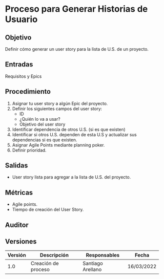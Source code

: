 # Proceso para Generar Historias de Usuario

## Objetivo

Definir cómo generar un user story para la lista de U.S. de un proyecto.

## Entradas

Requisitos y Epics

## Procedimiento

1. Asignar tu user story a algún Epic del proyecto.
2. Definir los siguientes campos del user story:
    - ID
    - ¿Quién lo va a usar?
    - Objetivo del user story
3. Identificar dependencia de otros U.S. (si es que existen)
4. Identificar si otros U.S. dependen de esta U.S y actualizar sus dependencias si es que existen.
5. Asignar Agile Points mediante planning poker.
6. Definir prioridad.

## Salidas

- User story lista para agregar a la lista de U.S. del proyecto.

## Métricas

- Agile points.
- Tiempo de creación del User Story.

## Auditor

## Versiones

| Versión | Descripción                      | Responsables     | Fecha      |
| ------- | -------------------------------- | --------------   | ---------- |
| 1.0     | Creación de proceso              |Santiago Arellano | 16/03/2022 |